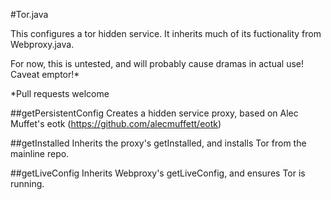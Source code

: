 #Tor.java

This configures a tor hidden service.  It inherits much of its fuctionality from Webproxy.java.

For now, this is untested, and will probably cause dramas in actual use!  Caveat emptor!*

*Pull requests welcome

##getPersistentConfig
Creates a hidden service proxy, based on Alec Muffet's eotk (https://github.com/alecmuffett/eotk)

##getInstalled
Inherits the proxy's getInstalled, and installs Tor from the mainline repo.

##getLiveConfig
Inherits Webproxy's getLiveConfig, and ensures Tor is running.
